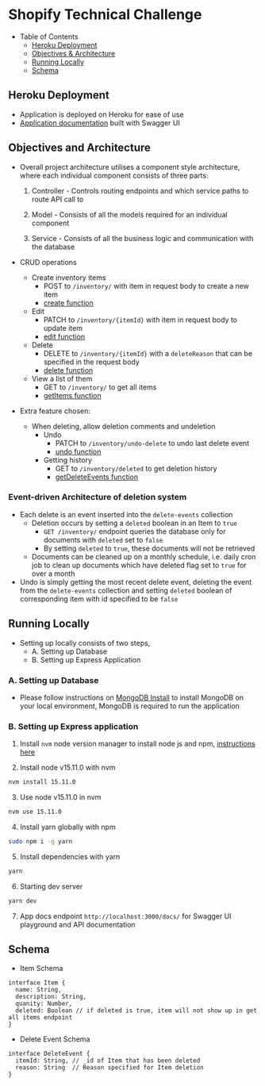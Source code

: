 # Shopify Technical Challenge

- Table of Contents
  - [Heroku Deployment](#heroku-deployment)
  - [Objectives & Architecture](#objectives-and-architecture)
  - [Running Locally](#running-locally)
  - [Schema](#schema)

## Heroku Deployment

- Application is deployed on Heroku for ease of use
- [Application documentation](https://shopify-tech-chal-2022-nhzaci.herokuapp.com/docs) built with Swagger UI

## Objectives and Architecture

- Overall project architecture utilises a component style architecture, where each individual component consists of three parts:

  1. Controller - Controls routing endpoints and which service paths to route API call to

  2. Model - Consists of all the models required for an individual component

  3. Service - Consists of all the business logic and communication with the database

- CRUD operations

  - Create inventory items
    - POST to `/inventory/` with item in request body to create a new item
    - [create function](https://github.com/nhzaci/ShopifyTechnicalChallenge2021/blob/4417346533e9d91ea9a30e58547358363b861a6e/src/inventory/inventory.service.ts#L30)
  - Edit
    - PATCH to `/inventory/{itemId}` with item in request body to update item
    - [edit function](https://github.com/nhzaci/ShopifyTechnicalChallenge2021/blob/4417346533e9d91ea9a30e58547358363b861a6e/src/inventory/inventory.service.ts#L76)
  - Delete
    - DELETE to `/inventory/{itemId}` with a `deleteReason` that can be specified in the request body
    - [delete function](https://github.com/nhzaci/ShopifyTechnicalChallenge2021/blob/4417346533e9d91ea9a30e58547358363b861a6e/src/inventory/inventory.service.ts#L49)
  - View a list of them
    - GET to `/inventory/` to get all items
    - [getItems function](https://github.com/nhzaci/ShopifyTechnicalChallenge2021/blob/4417346533e9d91ea9a30e58547358363b861a6e/src/inventory/inventory.service.ts#L13)

- Extra feature chosen:
  - When deleting, allow deletion comments and undeletion
    - Undo
      - PATCH to `/inventory/undo-delete` to undo last delete event
      - [undo function](https://github.com/nhzaci/ShopifyTechnicalChallenge2021/blob/4417346533e9d91ea9a30e58547358363b861a6e/src/inventory/inventory.service.ts#L108)
    - Getting history
      - GET to `/inventory/deleted` to get deletion history
      - [getDeleteEvents function](https://github.com/nhzaci/ShopifyTechnicalChallenge2022/blob/816fec936ac5d346ce6860137ace04ec236eb123/src/inventory/inventory.service.ts#L91)

### Event-driven Architecture of deletion system

- Each delete is an event inserted into the `delete-events` collection
  - Deletion occurs by setting a `deleted` boolean in an Item to `true`
    - `GET /inventory/` endpoint queries the database only for documents with `deleted` set to `false`
    - By setting `deleted` to `true`, these documents will not be retrieved
  - Documents can be cleaned up on a monthly schedule, i.e. daily cron job to clean up documents which have deleted flag set to `true` for over a month
- Undo is simply getting the most recent delete event, deleting the event from the `delete-events` collection and setting `deleted` boolean of corresponding item with id specified to be `false`

## Running Locally

- Setting up locally consists of two steps,
  - A. Setting up Database
  - B. Setting up Express Application

### A. Setting up Database

- Please follow instructions on [MongoDB Install](https://docs.mongodb.com/manual/administration/install-community/) to install MongoDB on your local environment, MongoDB is required to run the application

### B. Setting up Express application

1. Install `nvm` node version manager to install node js and npm, [instructions here](https://github.com/nvm-sh/nvm#installing-and-updating)

2. Install node v15.11.0 with nvm

```bash
nvm install 15.11.0
```

3. Use node v15.11.0 in nvm

```bash
nvm use 15.11.0
```

4. Install yarn globally with npm

```bash
sudo npm i -g yarn
```

5. Install dependencies with yarn

```sh
yarn
```

6. Starting dev server

```sh
yarn dev
```

7. App docs endpoint `http://localhost:3000/docs/` for Swagger UI playground and API documentation

## Schema

- Item Schema

```
interface Item {
  name: String,
  description: String,
  quanity: Number,
  deleted: Boolean // if deleted is true, item will not show up in get all items endpoint
}
```

- Delete Event Schema

```
interface DeleteEvent {
  itemId: String, // _id of Item that has been deleted
  reason: String  // Reason specified for Item deletion
}
```
